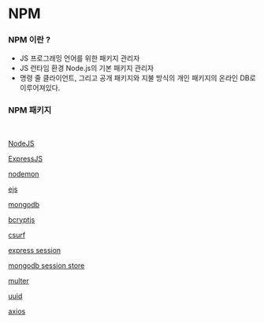 # NPM

### NPM 이란 ?

- JS 프로그래밍 언어를 위한 패키지 관리자
- JS 런타임 환경 Node.js의 기본 패키지 관리자
- 명령 줄 클라이언트, 그리고 공개 패키지와 지불 방식의 개인 패키지의 온라인 DB로 이루어져있다.

### NPM 패키지

<br />

[NodeJS]()

[ExpressJS]()

[nodemon]()

[ejs]()

[mongodb]()

[bcryptjs]()

[csurf]()

[express session]()

[mongodb session store]()

[multer]()

[uuid]()

[axios]()
